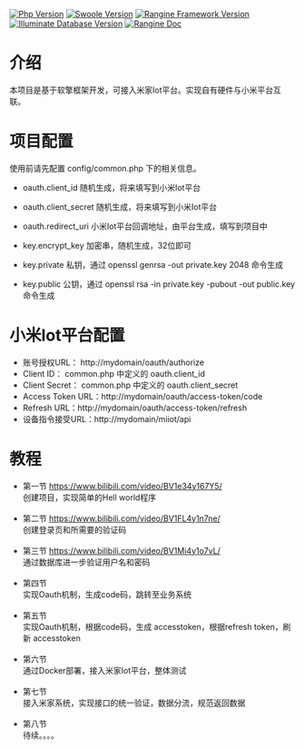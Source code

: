 [![Php Version](https://img.shields.io/badge/php-%3E=7.1-brightgreen.svg)](https://secure.php.net/)
[![Swoole Version](https://img.shields.io/badge/swoole-%3E=4.3.0-brightgreen.svg)](https://github.com/swoole/swoole-src)
[![Rangine Framework Version](https://img.shields.io/badge/rangine-%3E=0.0.1-brightgreen.svg)](https://github.com/we7coreteam/w7-rangine)
[![Illuminate Database Version](https://img.shields.io/badge/illuminate/database-%3E=5.6.0-brightgreen.svg)](https://github.com/illuminate/database)
[![Rangine Doc](https://img.shields.io/badge/docs-passing-green.svg?maxAge=2592000)](https://wiki.w7.cc/chapter/1?id=1175#)


# 介绍

本项目是基于软擎框架开发，可接入米家Iot平台。实现自有硬件与小米平台互联。

# 项目配置

使用前请先配置 config/common.php 下的相关信息。

 - oauth.client_id 随机生成，将来填写到小米Iot平台
 - oauth.client_secret 随机生成，将来填写到小米Iot平台
 - oauth.redirect_uri 小米Iot平台回调地址，由平台生成，填写到项目中


 - key.encrypt_key 加密串，随机生成，32位即可
 - key.private 私钥，通过 openssl genrsa -out private.key 2048 命令生成
 - key.public 公钥，通过 openssl rsa -in private.key -pubout -out public.key 命令生成


# 小米Iot平台配置

 - 账号授权URL： http://mydomain/oauth/authorize
 - Client ID： common.php 中定义的 oauth.client_id
 - Client Secret： common.php 中定义的 oauth.client_secret
 - Access Token URL：http://mydomain/oauth/access-token/code
 - Refresh URL：http://mydomain/oauth/access-token/refresh
 - 设备指令接受URL：http://mydomain/miiot/api


# 教程

 - 第一节 https://www.bilibili.com/video/BV1e34y167Y5/  <br />创建项目，实现简单的Hell world程序<br /><br />
 - 第二节 https://www.bilibili.com/video/BV1FL4y1n7ne/  <br />创建登录页和所需要的验证码<br /><br />
 - 第三节 https://www.bilibili.com/video/BV1Mi4y1o7vL/  <br />通过数据库进一步验证用户名和密码<br /><br />
 - 第四节 <br />实现Oauth机制，生成code码，跳转至业务系统<br /><br />
 - 第五节 <br />实现Oauth机制，根据code码，生成 accesstoken，根据refresh token，刷新 accesstoken<br /><br />
 - 第六节 <br />通过Docker部署，接入米家Iot平台，整体测试<br /><br />
 - 第七节 <br />接入米家系统，实现接口的统一验证，数据分流，规范返回数据<br /><br />
 - 第八节 <br /> 待续。。。。<br /><br />
 











